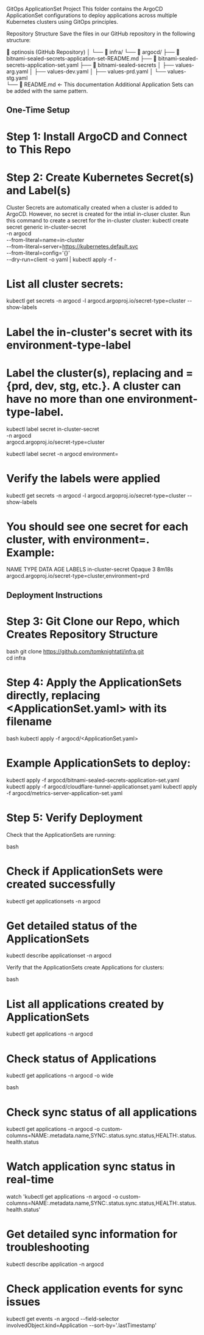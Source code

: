 GitOps ApplicationSet Project
This folder contains the ArgoCD ApplicationSet configurations to deploy applications across multiple Kubernetes clusters using GitOps principles.

Repository Structure
Save the files in our GitHub repository in the following structure:

📁 optinosis (GitHub Repository)
│
└── 📁 infra/
    └── 📁 argocd/
        ├── 📄 bitnami-sealed-secrets-application-set-README.md 
        ├── 📄 bitnami-sealed-secrets-application-set.yaml 
        ├── 📁 bitnami-sealed-secrets
        │    ├── values-arg.yaml
        │    ├── values-dev.yaml
        │    ├── values-prd.yaml 
        │    └── values-stg.yaml               
        └── 📄 README.md                     ← This documentation
Additional Application Sets can be added with the same pattern.

## One-Time Setup
# Step 1: Install ArgoCD and Connect to This Repo

# Step 2: Create Kubernetes Secret(s) and  Label(s)

Cluster Secrets are automatically created when a cluster is added to ArgoCD.  However, no secret is created for the intial in-cluser cluster.  Run this command to create a secret for the in-cluster cluster:
kubectl create secret generic in-cluster-secret \
  -n argocd \
  --from-literal=name=in-cluster \
  --from-literal=server=https://kubernetes.default.svc \
  --from-literal=config='{}' \
  --dry-run=client -o yaml | kubectl apply -f -

# List all cluster secrets:
kubectl get secrets -n argocd -l argocd.argoproj.io/secret-type=cluster --show-labels


# Label the in-cluster's secret with its environment-type-label

# Label the cluster(s), replacing <secret-name> and <environment-type-label> = {prd, dev, stg, etc.}.  A cluster can have no more than one environment-type-label.
kubectl label secret in-cluster-secret \
  -n argocd \
  argocd.argoproj.io/secret-type=cluster

kubectl label secret <secret-name> -n argocd environment=<environment-type-label>


# Verify the labels were applied
kubectl get secrets -n argocd -l argocd.argoproj.io/secret-type=cluster --show-labels

# You should see one secret for each cluster, with environment=<environment-type-label>.  Example:
NAME                TYPE     DATA   AGE     LABELS
in-cluster-secret   Opaque   3      8m18s   argocd.argoproj.io/secret-type=cluster,environment=prd

## Deployment Instructions
# Step 3: Git Clone our Repo, which Creates Repository Structure
bash
git clone https://github.com/tomknightatl/infra.git   
cd infra

# Step 4: Apply the ApplicationSets directly, replacing <ApplicationSet.yaml> with its filename
bash
kubectl apply -f argocd/<ApplicationSet.yaml>

# Example ApplicationSets to deploy:
kubectl apply -f argocd/bitnami-sealed-secrets-application-set.yaml
kubectl apply -f argocd/cloudflare-tunnel-applicationset.yaml
kubectl apply -f argocd/metrics-server-application-set.yaml


# Step 5: Verify Deployment
Check that the ApplicationSets are running:

bash
# Check if ApplicationSets were created successfully
kubectl get applicationsets -n argocd

# Get detailed status of the ApplicationSets
kubectl describe applicationset <application-set-name> -n argocd

Verify that the ApplicationSets create Applications for clusters:

bash
# List all applications created by ApplicationSets
kubectl get applications -n argocd

# Check status of Applications
kubectl get applications -n argocd -o wide

bash
# Check sync status of all applications
kubectl get applications -n argocd -o custom-columns=NAME:.metadata.name,SYNC:.status.sync.status,HEALTH:.status.health.status

# Watch application sync status in real-time
watch 'kubectl get applications -n argocd -o custom-columns=NAME:.metadata.name,SYNC:.status.sync.status,HEALTH:.status.health.status'

# Get detailed sync information for troubleshooting
kubectl describe application <application-name> -n argocd

# Check application events for sync issues
kubectl get events -n argocd --field-selector involvedObject.kind=Application --sort-by='.lastTimestamp'